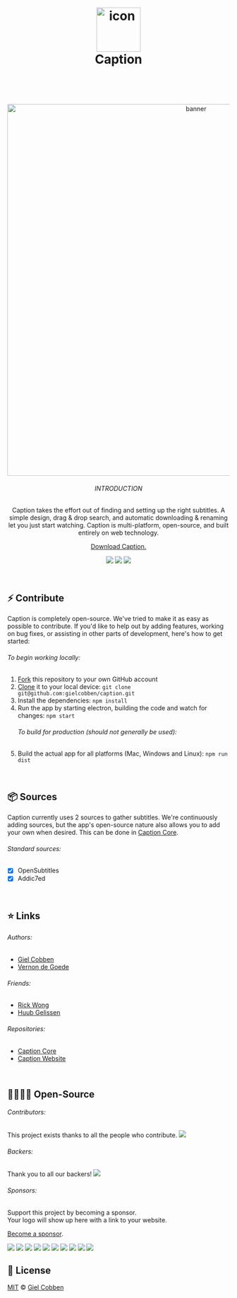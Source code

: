 <h1 align="center">
  <img src="https://gielcobben.com/github/caption/icon_256x256.png?v=2" width="100" alt="icon" draggable="false"><br>
  Caption
  <br>
  <br>
</h1>

<br>

<p align="center">  
  <img src="https://gielcobben.com/github/caption/github_cover.png" width="840" alt="banner" draggable="false">
  <br>
  <h6 align="center">INTRODUCTION</h6>
  <p align="center">Caption takes the effort out of finding and setting up the right subtitles. A simple design, drag & drop search, and automatic downloading & renaming let you just start watching. Caption is multi-platform, open-source, and built entirely on web technology.</p>
  <p align="center"><a href="https://getcaption.co">Download Caption.</a></p>
  <p align="center">
    <a href="#backers" alt="sponsors on Open Collective"><img src="https://opencollective.com/caption/backers/badge.svg" /></a> 
    <a href="#sponsors" alt="Sponsors on Open Collective"><img src="https://opencollective.com/caption/sponsors/badge.svg" /></a> 
    <a href="https://getcaption.co"><img src="https://img.shields.io/github/downloads/gielcobben/Caption/total.svg" /></a> 
  </p>
</p>

<br>

## ⚡️ Contribute

Caption is completely open-source. We've tried to make it as easy as possible to
contribute. If you'd like to help out by adding features, working on bug fixes,
or assisting in other parts of development, here's how to get started:

###### To begin working locally:

1. [Fork](https://help.github.com/articles/fork-a-repo/) this repository to your
   own GitHub account
2. [Clone](https://help.github.com/articles/cloning-a-repository/) it to your
   local device: `git clone git@github.com:gielcobben/caption.git`
3. Install the dependencies: `npm install`
4. Run the app by starting electron, building the code and watch for changes:
   `npm start`
   ###### To build for production (should not generally be used):
5. Build the actual app for all platforms (Mac, Windows and Linux): `npm run
   dist`

<br>

## 📦 Sources

Caption currently uses 2 sources to gather subtitles. We're continuously adding
sources, but the app's open-source nature also allows you to add your own when
desired. This can be done in
[Caption Core](https://github.com/gielcobben/caption-core).

###### Standard sources:

* [x] OpenSubtitles
* [x] Addic7ed

<br>

## ⭐️ Links

###### Authors:

* [Giel Cobben](https://github.com/gielcobben)
* [Vernon de Goede](https://github.com/vernondegoede)

###### Friends:

* [Rick Wong](https://github.com/RickWong)
* [Huub Gelissen](https://twitter.com/gelissenhuub)

###### Repositories:

* [Caption Core](https://github.com/gielcobben/caption-core)
* [Caption Website](https://github.com/gielcobben/getcaption.co)

<br>

## 👨‍👨‍👧‍👦 Open-Source

###### Contributors:

This project exists thanks to all the people who contribute.
<a href="https://github.com/gielcobben/caption/graphs/contributors"><img src="https://opencollective.com/caption/contributors.svg?width=890" /></a>

###### Backers:

Thank you to all our backers!
<a href="https://opencollective.com/caption#backers" target="_blank"><img src="https://opencollective.com/caption/backers.svg?width=890"></a>

###### Sponsors:

Support this project by becoming a sponsor. <br> Your logo will show up here
with a link to your website.

[Become a sponsor](https://opencollective.com/caption#sponsor).

<a href="https://opencollective.com/caption/sponsor/0/website" target="_blank"><img src="https://opencollective.com/caption/sponsor/0/avatar.svg"></a>
<a href="https://opencollective.com/caption/sponsor/1/website" target="_blank"><img src="https://opencollective.com/caption/sponsor/1/avatar.svg"></a>
<a href="https://opencollective.com/caption/sponsor/2/website" target="_blank"><img src="https://opencollective.com/caption/sponsor/2/avatar.svg"></a>
<a href="https://opencollective.com/caption/sponsor/3/website" target="_blank"><img src="https://opencollective.com/caption/sponsor/3/avatar.svg"></a>
<a href="https://opencollective.com/caption/sponsor/4/website" target="_blank"><img src="https://opencollective.com/caption/sponsor/4/avatar.svg"></a>
<a href="https://opencollective.com/caption/sponsor/5/website" target="_blank"><img src="https://opencollective.com/caption/sponsor/5/avatar.svg"></a>
<a href="https://opencollective.com/caption/sponsor/6/website" target="_blank"><img src="https://opencollective.com/caption/sponsor/6/avatar.svg"></a>
<a href="https://opencollective.com/caption/sponsor/7/website" target="_blank"><img src="https://opencollective.com/caption/sponsor/7/avatar.svg"></a>
<a href="https://opencollective.com/caption/sponsor/8/website" target="_blank"><img src="https://opencollective.com/caption/sponsor/8/avatar.svg"></a>
<a href="https://opencollective.com/caption/sponsor/9/website" target="_blank"><img src="https://opencollective.com/caption/sponsor/9/avatar.svg"></a>

## 🔑 License

[MIT](https://github.com/gielcobben/Caption/blob/master/LICENSE) ©
[Giel Cobben](https://twitter.com/gielcobben)
